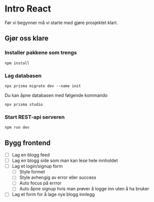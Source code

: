 # Intro React

Før vi begynner må vi starte med gjøre prosjektet klart.

## Gjør oss klare

### Installer pakkene som trengs

```
npm install
```

### Lag databasen

```
npx prisma migrate dev --name init
```

Du kan åpne databasen med følgende kommando

```
npx prisma studio
```

### Start REST-api serveren

```
npm run dev
```

## Bygg frontend

- [ ] Lag en blogg feed
- [ ] Lag en blogg side som man kan lese hele innholdet
- [ ] Lag et login/signup form
  - [ ] Style formet
  - [ ] Style avhengig av error eller success
  - [ ] Auto focus på errror
  - [ ] Auto åpne signup hvis man prøver å logge inn uten å ha bruker
- [ ] Lag et form for å lage nye blogg innlegg
